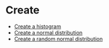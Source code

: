 # Create

 * [Create a histogram](CreateHistogramTable.md)
 * [Create a normal distribution](CreateNormalDistribution.md)
 * [Create a random normal distribution](CreateRandomNormalDistribution.md)
